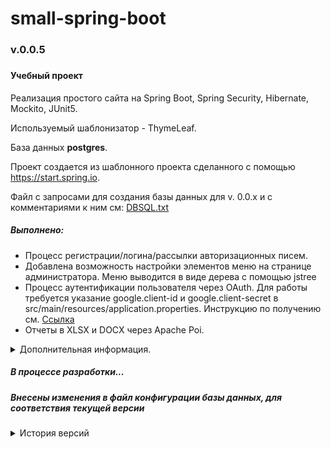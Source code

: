 # small-spring-boot
<h3>v.0.0.5<h3>
<h4>Учебный проект</h4>

<p>Реализация простого сайта на Spring Boot, Spring Security, Hibernate, Mockito, JUnit5.</p>
<p>Используемый шаблонизатор - ThymeLeaf.</p>
<p>База данных <b>postgres</b>.</p>
<p>Проект создается из шаблонного проекта сделанного с помощью 
<a href="https://start.spring.io">https://start.spring.io</a>.</p>
<p>Файл с запросами для создания базы данных для v. 0.0.x и с комментариями к ним см:
<a href="https://github.com/Novoselov-pavel/small-spring-boot/blob/master/DBSQL.txt">DBSQL.txt</a></p>
<h5>Выполнено:</h5>
<ul>
<li>Процесс регистрации/логина/рассылки авторизационных писем.</li>
<li>Добавлена возможность настройки элементов меню на странице администратора. Меню выводится в виде 
    дерева с помощью jstree</li>
<li>Процесс аутентификации пользователя через OAuth. Для работы требуется указание 
google.client-id и google.client-secret в src/main/resources/application.properties. Инструкцию по получению см. <a href="https://support.webasyst.ru/20629/auth-google/">Ссылка</a>
</li>
<li>Отчеты в XLSX и DOCX через Apache Poi.</li>
</ul>

<details><summary>Дополнительная информация.</summary>

<p>Пакет com.npn.spring.learning.spring.smallspringboot.model.mail ответственен за рассылку регистрационных писем.</p>

<p>Пакет com.npn.spring.learning.spring.smallspringboot.model.backgroundtread ответственен за работу фоновых процессов на сервере.
Запускается через класс com.npn.spring.learning.spring.smallspringboot.configurations.ApplicationStartup.
</p>

<p>Пакет com.npn.spring.learning.spring.smallspringboot.model.html ответственен за выдачу пользователю навигационного (верхнего) меню, в соответствии с правами пользователя.</p>

<p>В пакете com.npn.spring.learning.spring.smallspringboot.model.dbservices находятся интерфейсы и службы для работы с базой данных.
</p>

<p>Пакет com.npn.spring.learning.spring.smallspringboot.model.security ответственен за работу безопасности (пользователи, роли пользователей, авторизационное письмо и т.д.).
</p>

<p>Пакет com.npn.spring.learning.spring.smallspringboot.model.reports ответственен за работу с отчетами.
</p>

</details>

<h5>В процессе разработки...</h5>
<h5>Внесены изменения в файл конфигурации базы данных, для соответствия текущей версии</h5>

<details><summary>История версий</summary>

<h5>Версия 0.0.5</h5>
<p>Реализованы отчеты в XLSX и DOCX через Apache Poi.</p>


<h5>Версия 0.0.4</h5>
<p>Реализованна авторизация пользователей через OAuth (Google).</p>

<h5>Версия 0.0.3</h5>
<p>Рассылка писем и авторизация подключена к регистрационной форме.</p>

<h5>Версия 0.0.2.c</h5>
<p>Закончена работа с рассылкой авторизационных писем и контроллерами для приема и верификации авторизации. 
Авторизация еще не подключена к регистрационной форме.</p>

<h5>Версия 0.0.2.b</h5>
<p>Добавлена фабрика фоновых процессов. Добавлена конфигурация для запуска посторонних процессов после загрузки 
сервера. Добавлен фоновый процесс для отправки авторизационных писем с периодическим срабатыванием (работает).</p>


<h5>Версия 0.0.2.a</h5>
<p>Добавлено кеширование для HtmlNavElementService из пакета package com.npn.spring.learning.spring.smallspringboot.model.html.services.</p>

<h5>Версия 0.0.2</h5>
<p>Добавлена возможность настройки элементов меню на странице администратора. Меню выводится в виде 
дерева с помощью плагина <a href="https://www.jstree.com">jstree</a>.</p>

<h5>Версия 0.0.1</h5>
<p>Рефакторинг.</p>

<h5>Версия 0.0.1.a</h5>
<p>Закончена реализация работы с пользователями (регистрация в базе данных, авторизация, 
   запрет использования нескольких сессий, автоматическое перенаправление авторизированного пользователя с главной страницы на личную).
</p>
<p>Реализованно автоматическое создание заголовка страницы из записей в БД, и автоматическое изменение заголовка согласно прав доступа пользователя.</p>
<p>Реализована страница работы с пользователями для администратора - получение таблицы с пользователями, 
удаление пользователя, изменение данных пользователя.</p>


</details>
